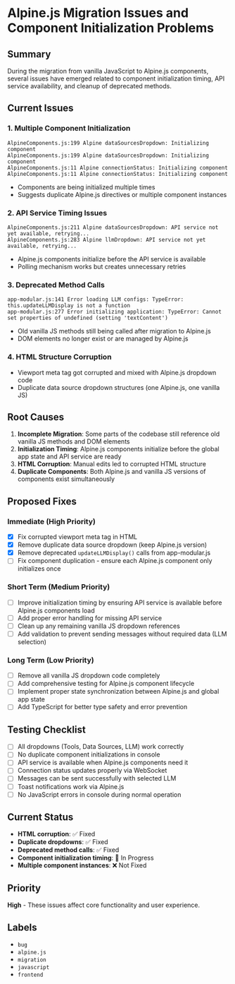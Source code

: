 # Alpine.js Migration Issues and Component Initialization Problems

## Summary
During the migration from vanilla JavaScript to Alpine.js components, several issues have emerged related to component initialization timing, API service availability, and cleanup of deprecated methods.

## Current Issues

### 1. **Multiple Component Initialization** 
```
AlpineComponents.js:199 Alpine dataSourcesDropdown: Initializing component
AlpineComponents.js:199 Alpine dataSourcesDropdown: Initializing component
AlpineComponents.js:11 Alpine connectionStatus: Initializing component  
AlpineComponents.js:11 Alpine connectionStatus: Initializing component
```
- Components are being initialized multiple times
- Suggests duplicate Alpine.js directives or multiple component instances

### 2. **API Service Timing Issues**
```
AlpineComponents.js:211 Alpine dataSourcesDropdown: API service not yet available, retrying...
AlpineComponents.js:283 Alpine llmDropdown: API service not yet available, retrying...
```
- Alpine.js components initialize before the API service is available
- Polling mechanism works but creates unnecessary retries

### 3. **Deprecated Method Calls**
```
app-modular.js:141 Error loading LLM configs: TypeError: this.updateLLMDisplay is not a function
app-modular.js:277 Error initializing application: TypeError: Cannot set properties of undefined (setting 'textContent')
```
- Old vanilla JS methods still being called after migration to Alpine.js
- DOM elements no longer exist or are managed by Alpine.js

### 4. **HTML Structure Corruption**
- Viewport meta tag got corrupted and mixed with Alpine.js dropdown code
- Duplicate data source dropdown structures (one Alpine.js, one vanilla JS)

## Root Causes

1. **Incomplete Migration**: Some parts of the codebase still reference old vanilla JS methods and DOM elements
2. **Initialization Timing**: Alpine.js components initialize before the global app state and API service are ready
3. **HTML Corruption**: Manual edits led to corrupted HTML structure
4. **Duplicate Components**: Both Alpine.js and vanilla JS versions of components exist simultaneously

## Proposed Fixes

### Immediate (High Priority)
- [x] Fix corrupted viewport meta tag in HTML
- [x] Remove duplicate data source dropdown (keep Alpine.js version)
- [x] Remove deprecated `updateLLMDisplay()` calls from app-modular.js
- [ ] Fix component duplication - ensure each Alpine.js component only initializes once

### Short Term (Medium Priority)
- [ ] Improve initialization timing by ensuring API service is available before Alpine.js components load
- [ ] Add proper error handling for missing API service
- [ ] Clean up any remaining vanilla JS dropdown references
- [ ] Add validation to prevent sending messages without required data (LLM selection)

### Long Term (Low Priority)
- [ ] Remove all vanilla JS dropdown code completely
- [ ] Add comprehensive testing for Alpine.js component lifecycle
- [ ] Implement proper state synchronization between Alpine.js and global app state
- [ ] Add TypeScript for better type safety and error prevention

## Testing Checklist
- [ ] All dropdowns (Tools, Data Sources, LLM) work correctly
- [ ] No duplicate component initializations in console
- [ ] API service is available when Alpine.js components need it
- [ ] Connection status updates properly via WebSocket
- [ ] Messages can be sent successfully with selected LLM
- [ ] Toast notifications work via Alpine.js
- [ ] No JavaScript errors in console during normal operation

## Current Status
- **HTML corruption**: ✅ Fixed
- **Duplicate dropdowns**: ✅ Fixed  
- **Deprecated method calls**: ✅ Fixed
- **Component initialization timing**: 🔄 In Progress
- **Multiple component instances**: ❌ Not Fixed

## Priority
**High** - These issues affect core functionality and user experience.

## Labels
- `bug`
- `alpine.js`
- `migration`
- `javascript`
- `frontend`
